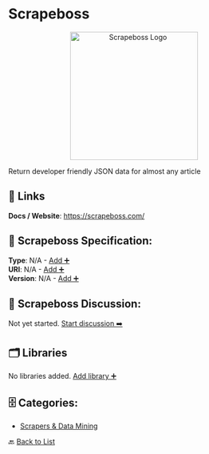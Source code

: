 # Scrapeboss
<p align="center">
    <img width="256" src="https://raw.githubusercontent.com/apis-list/apis-list/main/apis/scrapeboss/logo_256x256.png" alt="Scrapeboss Logo"/>
</p>
Return developer friendly JSON data for almost any article

##  🔗 Links
**Docs / Website**: https://scrapeboss.com/

## 🧬 Scrapeboss Specification:
**Type**: N/A - [Add ➕](https://github.com/apis-list/apis-list/edit/main/apis.yaml#17156)  
**URI**: N/A - [Add ➕](https://github.com/apis-list/apis-list/edit/main/apis.yaml#17156)  
**Version**: N/A - [Add ➕](https://github.com/apis-list/apis-list/edit/main/apis.yaml#17156)

## 💬 Scrapeboss Discussion:
Not yet started. [Start discussion ➡️](https://github.com/apis-list/apis-list/discussions/new)

## 🗂️ Libraries

No libraries added. [Add library ➕](https://github.com/apis-list/apis-list/edit/main/apis.yaml#17156)    


## 🗄️ Categories:
- [Scrapers & Data Mining](https://github.com/apis-list/apis-list#scrapers--data-mining-)

🔙  [Back to List](https://github.com/apis-list/apis-list)
